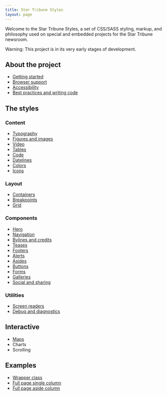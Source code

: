 ```yaml
---
title: Star Tribune Styles
layout: page
---
```


<p class="lead">Welcome to the Star Tribune Styles, a set of CSS/SASS styling, markup, and philosophy used on special and embedded projects for the Star Tribune newsroom.</p>

<div class="alert alert-warning"><span class="sr-only">Warning: </span>This project is in its very early stages of development.</div>

## About the project

* [Getting started](./pages/about/getting-started.html)
* [Browser support](./pages/about/browser-support.html)
* [Accessibility](./pages/about/accessibility.html)
* [Best practices and writing code](./pages/about/best-practices.html)

## The styles

### Content

* [Typography](./pages/content/typography.html)
* [Figures and images](./pages/content/figures-images.html)
* [Video](./pages/content/video.html)
* [Tables](./pages/content/tables.html)
* [Code](./pages/content/code.html)
* [Datelines](./pages/content/dateline.html)
* [Colors](./pages/content/colors.html)
* [Icons](./pages/content/icons.html)

### Layout

* [Containers](./pages/layout/containers.html)
* [Breakpoints](./pages/layout/breakpoints.html)
* [Grid](./pages/layout/grid.html)

### Components

* [Hero](./pages/components/hero.html)
* [Navigation](./pages/components/navigation.html)
* [Bylines and credits](./pages/components/credits.html)
* [Teases](./pages/components/teases.html)
* [Footers](./pages/components/footers.html)
* [Alerts](./pages/components/alerts.html)
* [Asides](./pages/components/asides.html)
* [Buttons](./pages/components/buttons.html)
* [Forms](./pages/components/forms.html)
* [Galleries](./pages/components/gallery.html)
* [Social and sharing](./pages/components/social.html)

<!-- ### Strib-embeds

* [Bug](./pages/strib-tags/bug.html)
* [Gallery](./pages/strib-tags/gallery.html)
* [Graphic](./pages/strib-tags/graphic.html)
* [Image](./pages/strib-tags/image.html)
* [Link](./pages/strib-tags/link.html)
* [Quote](./pages/strib-tags/quote.html)
* [Text](./pages/strib-tags/text.html)
* [Video](./pages/strib-tags/video.html) -->

### Utilities

* [Screen readers](./pages/utilities/screen-reader.html)
* [Debug and diagnostics](./pages/utilities/debug.html)

## Interactive

* [Maps](./pages/interactive/maps.html)
* Charts
* Scrolling

## Examples

* [Wrapper class](./pages/examples/wrapper.html)
* [Full page single column](./pages/examples/full-page.html)
* [Full page aside column](./pages/examples/feature-aside-column.html)
